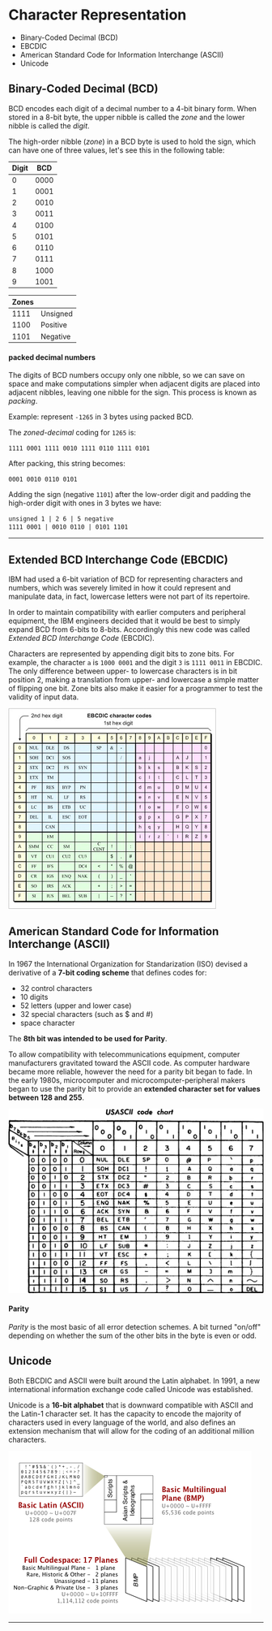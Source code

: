 # Character Representation

* Binary-Coded Decimal (BCD)
* EBCDIC
* American Standard Code for Information Interchange (ASCII)
* Unicode


## Binary-Coded Decimal (BCD)

BCD encodes each digit of a decimal number to a 4-bit binary form. When stored in
a 8-bit byte, the upper nibble is called the _zone_ and the lower nibble is called the _digit_.

The high-order nibble (_zone_) in a BCD byte is used to hold the sign, which can have
one of three values, let's see this in the following table:

| Digit 	| BCD  	|
|-------	|------	|
| 0     	| 0000 	|
| 1     	| 0001 	|
| 2     	| 0010 	|
| 3     	| 0011 	|
| 4     	| 0100 	|
| 5     	| 0101 	|
| 6     	| 0110 	|
| 7     	| 0111 	|
| 8     	| 1000 	|
| 9     	| 1001 	|

| Zones 	|          	|
|-------	|----------	|
| 1111  	| Unsigned 	|
| 1100  	| Positive 	|
| 1101  	| Negative 	|

#### packed decimal numbers

The digits of BCD numbers occupy only one nibble, so we can save on space and make
computations simpler when adjacent digits are placed into adjacent nibbles, leaving
one nibble for the sign. This process is known as _packing_.

Example: represent `-1265` in 3 bytes using packed BCD.

The _zoned-decimal_ coding for `1265` is:

```
1111 0001 1111 0010 1111 0110 1111 0101
```

After packing, this string becomes:

```
0001 0010 0110 0101
```

Adding the sign (negative `1101`) after the low-order digit and padding
the high-order digit with ones in 3 bytes we have:

```
unsigned 1 | 2 6 | 5 negative
1111 0001 | 0010 0110 | 0101 1101
```

---

## Extended BCD Interchange Code (EBCDIC)

IBM had used a 6-bit variation of BCD for representing characters and numbers, which was
severely limited in how it could represent and manipulate data, in fact, lowercase letters
were not part of its repertoire.

In order to maintain compatibility with earlier computers and peripheral equipment, the IBM
engineers decided that it would be best to simply expand BCD from 6-bits to 8-bits. Accordingly
this new code was called _Extended BCD Interchange Code_ (EBCDIC).

Characters are represented by appending digit bits to zone bits. For example, the character `a`
is `1000 0001` and the digit `3` is `1111 0011` in EBCDIC. The only difference between upper- to
lowercase characters is in bit position 2, making a translation from upper- and lowercase
a simple matter of flipping one bit. Zone bits also make it easier for a programmer to test
the validity of input data.

![ebcdic](EBCDIC.jpg)

## American Standard Code for Information Interchange (ASCII)

In 1967 the International Organization for Standarization (ISO) devised a derivative of a
__7-bit coding scheme__ that defines codes for:

* 32 control characters
* 10 digits
* 52 letters (upper and lower case)
* 32 special characters (such as $ and #)
* space character

The __8th bit was intended to be used for Parity__.

To allow compatibility with telecommunications equipment, computer manufacturers
gravitated toward the ASCII code. As computer hardware became more reliable, however
the need for a parity bit began to fade. In the early 1980s, microcomputer and
microcomputer-peripheral makers began to use the parity bit to provide an __extended
character set for values between 128 and 255__.

![ascii](ascii.png)

#### Parity

_Parity_ is the most basic of all error detection schemes. A bit turned "on/off" depending on whether
the sum of the other bits in the byte is even or odd.

## Unicode

Both EBCDIC and ASCII were built around the Latin alphabet. In 1991, a new international information
exchange code called Unicode was established.

Unicode is a __16-bit alphabet__ that is downward compatible with ASCII and the Latin-1
character set. It has the capacity to encode the majority of characters used in every language
of the world, and also defines an extension mechanism that will allow for the coding of an additional
million characters.

![unicode](unicode.png)

---

